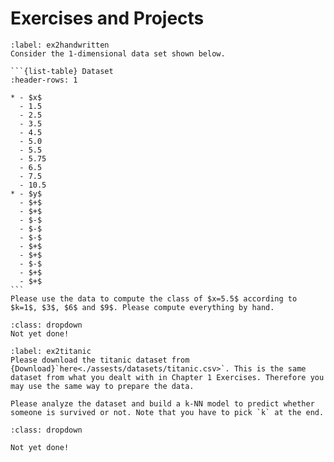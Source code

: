 # Exercises and Projects

````{exercise} Handwritten example
:label: ex2handwritten
Consider the 1-dimensional data set shown below.

```{list-table} Dataset
:header-rows: 1

* - $x$
  - 1.5
  - 2.5
  - 3.5
  - 4.5
  - 5.0
  - 5.5
  - 5.75
  - 6.5
  - 7.5
  - 10.5
* - $y$
  - $+$
  - $+$
  - $-$
  - $-$
  - $-$
  - $+$
  - $+$
  - $-$
  - $+$
  - $+$
```
Please use the data to compute the class of $x=5.5$ according to $k=1$, $3$, $6$ and $9$. Please compute everything by hand.
````
````{solution} ex2handwritten
:class: dropdown
Not yet done!
````



````{exercise} 
:label: ex2titanic
Please download the titanic dataset from {Download}`here<./assests/datasets/titanic.csv>`. This is the same dataset from what you dealt with in Chapter 1 Exercises. Therefore you may use the same way to prepare the data. 

Please analyze the dataset and build a k-NN model to predict whether someone is survived or not. Note that you have to pick `k` at the end.
````
````{solution} ex2titanic
:class: dropdown

Not yet done!
````

